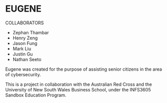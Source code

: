 # EUGENE

COLLABORATORS
- Zephan Thambar
- Henry Zeng
- Jason Fung
- Mark Liu
- Justin Gu
- Nathan Seeto

Eugene was created for the purpose of assisting senior citizens in the area of cybersecurity.

This is a project in collaboration with the Australian Red Cross and the University of New South Wales Business School, under the INFS3605 Sandbox Education Program.


 

